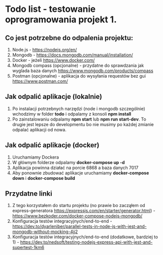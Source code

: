 # Todo list - testowanie oprogramowania projekt 1.

## Co jest potrzebne do odpalenia projektu:

1. Node.js - https://nodejs.org/en/
2. Mongodb - https://docs.mongodb.com/manual/installation/
3. Docker - jeżeli https://www.docker.com/
4. Mongodb compass (opcjonalne) - przydatne do sprawdzania jak wyglada baza danych https://www.mongodb.com/products/compass
5. Postman (opcjonalne) - aplikacja do wysyłania requestów bez gui https://www.postman.com/

## Jak odpalić aplikacje (lokalnie)

1. Po instalacji potrzebnych narzędzi (node i mongodb szczególnie) wchodzimy w folder **todo** i odpalamy z konsoli **npm install**
2. Po zainstalowaniu odpalamy **npm start** lub **npm run start-dev**. To drugie jest lepsze do developmentu bo nie musimy po każdej zmianie odpalać aplikacji od nowa.

## Jak odpalić aplikacje (docker)

1. Uruchamiamy Dockera
2. W głównym folderze odpalamy **docker-compose up -d**
3. Aplikacja powinna działać na porcie 6868 a baza danych 7017
4. Aby ponownie zbudować aplikacje uruchamiamy **docker-compose down** i **docker-compose build**

## Przydatne linki

1. Z tego korzystałem do startu projektu (no prawie bo zacząłem od express-generatora https://expressjs.com/en/starter/generator.html) - https://www.bezkoder.com/docker-compose-nodejs-mongodb/
2. Konfiguracja testów integracyjnych/end-to-end - https://dev.to/dyarleniber/parallel-tests-in-node-js-with-jest-and-mongodb-without-mocking-4jj2
3. Konfiguracja testów integracyjnych/end-to-end (dodatkowe, bardziej to 1) - https://dev.to/nedsoft/testing-nodejs-express-api-with-jest-and-supertest-1km6
